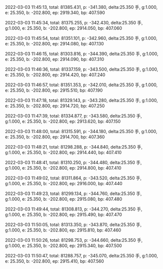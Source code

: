 2022-03-03 11:45:13, total: 81385.431, p: -341.380, delta:25.350 手, g:1.000, e: 25.350, b: -202.800, ep: 2919.340, bp: 407.590

2022-03-03 11:45:34, total: 81375.255, p: -342.430, delta:25.350 手, g:1.000, e: 25.350, b: -202.800, ep: 2914.050, bp: 407.060

2022-03-03 11:45:54, total: 81351.101, p: -342.960, delta:25.350 手, g:1.000, e: 25.350, b: -202.800, ep: 2914.080, bp: 407.130

2022-03-03 11:46:15, total: 81303.816, p: -344.390, delta:25.350 手, g:1.000, e: 25.350, b: -202.800, ep: 2914.090, bp: 407.310

2022-03-03 11:46:36, total: 81337.159, p: -343.500, delta:25.350 手, g:1.000, e: 25.350, b: -202.800, ep: 2914.420, bp: 407.240

2022-03-03 11:46:57, total: 81351.353, p: -342.010, delta:25.350 手, g:1.000, e: 25.350, b: -202.800, ep: 2915.510, bp: 407.190

2022-03-03 11:47:18, total: 81329.143, p: -343.280, delta:25.350 手, g:1.000, e: 25.350, b: -202.800, ep: 2914.720, bp: 407.250

2022-03-03 11:47:39, total: 81334.877, p: -343.580, delta:25.350 手, g:1.000, e: 25.350, b: -202.800, ep: 2913.620, bp: 407.150

2022-03-03 11:48:00, total: 81315.591, p: -344.180, delta:25.350 手, g:1.000, e: 25.350, b: -202.800, ep: 2914.700, bp: 407.360

2022-03-03 11:48:21, total: 81298.288, p: -344.840, delta:25.350 手, g:1.000, e: 25.350, b: -202.800, ep: 2914.440, bp: 407.410

2022-03-03 11:48:41, total: 81310.250, p: -344.480, delta:25.350 手, g:1.000, e: 25.350, b: -202.800, ep: 2914.800, bp: 407.410

2022-03-03 11:49:02, total: 81311.864, p: -343.520, delta:25.350 手, g:1.000, e: 25.350, b: -202.800, ep: 2916.000, bp: 407.440

2022-03-03 11:49:23, total: 81299.134, p: -344.760, delta:25.350 手, g:1.000, e: 25.350, b: -202.800, ep: 2915.080, bp: 407.480

2022-03-03 11:49:44, total: 81308.813, p: -344.270, delta:25.350 手, g:1.000, e: 25.350, b: -202.800, ep: 2915.490, bp: 407.470

2022-03-03 11:50:05, total: 81313.350, p: -343.870, delta:25.350 手, g:1.000, e: 25.350, b: -202.800, ep: 2915.810, bp: 407.460

2022-03-03 11:50:26, total: 81298.753, p: -344.660, delta:25.350 手, g:1.000, e: 25.350, b: -202.800, ep: 2915.340, bp: 407.500

2022-03-03 11:50:47, total: 81288.757, p: -345.070, delta:25.350 手, g:1.000, e: 25.350, b: -202.800, ep: 2915.410, bp: 407.560